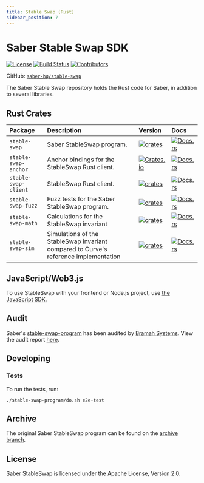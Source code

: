 ```yaml
---
title: Stable Swap (Rust)
sidebar_position: 7
---
```


# Saber Stable Swap SDK

[![License](https://img.shields.io/crates/l/stable-swap-anchor)](https://github.com/saber-hq/stable-swap/blob/master/LICENSE)
[![Build Status](https://img.shields.io/github/workflow/status/saber-hq/stable-swap/Program/master)](https://github.com/saber-hq/stable-swap/actions/workflows/program.yml?query=branch%3Amaster)
[![Contributors](https://img.shields.io/github/contributors/saber-hq/stable-swap)](https://github.com/saber-hq/stable-swap/graphs/contributors)

GitHub: [`saber-hq/stable-swap`](https://github.com/saber-hq/stable-swap)

The Saber Stable Swap repository holds the Rust code for Saber, in addition to several libraries.

## Rust Crates

| Package              | Description                                                                          | Version                                                                                                         | Docs                                                                                           |
| :------------------- | :----------------------------------------------------------------------------------- | :-------------------------------------------------------------------------------------------------------------- | :--------------------------------------------------------------------------------------------- |
| `stable-swap`        | Saber StableSwap program.                                                            | [![crates](https://img.shields.io/crates/v/stable-swap)](https://crates.io/crates/stable-swap)                  | [![Docs.rs](https://docs.rs/stable-swap/badge.svg)](https://docs.rs/stable-swap)               |
| `stable-swap-anchor` | Anchor bindings for the StableSwap Rust client.                                      | [![Crates.io](https://img.shields.io/crates/v/stable-swap-anchor)](https://crates.io/crates/stable-swap-anchor) | [![Docs.rs](https://docs.rs/stable-swap-anchor/badge.svg)](https://docs.rs/stable-swap-anchor) |
| `stable-swap-client` | StableSwap Rust client.                                                              | [![crates](https://img.shields.io/crates/v/stable-swap-client)](https://crates.io/crates/stable-swap-client)    | [![Docs.rs](https://docs.rs/stable-swap-client/badge.svg)](https://docs.rs/stable-swap-client) |
| `stable-swap-fuzz`   | Fuzz tests for the Saber StableSwap program.                                         | [![crates](https://img.shields.io/crates/v/stable-swap-fuzz)](https://crates.io/crates/stable-swap-fuzz)        | [![Docs.rs](https://docs.rs/stable-swap-fuzz/badge.svg)](https://docs.rs/stable-swap-fuzz)     |
| `stable-swap-math`   | Calculations for the StableSwap invariant                                            | [![crates](https://img.shields.io/crates/v/stable-swap-math)](https://crates.io/crates/stable-swap-math)        | [![Docs.rs](https://docs.rs/stable-swap-math/badge.svg)](https://docs.rs/stable-swap-math)     |
| `stable-swap-sim`    | Simulations of the StableSwap invariant compared to Curve's reference implementation | [![crates](https://img.shields.io/crates/v/stable-swap-sim)](https://crates.io/crates/stable-swap-sim)          | [![Docs.rs](https://docs.rs/stable-swap-sim/badge.svg)](https://docs.rs/stable-swap-sim)       |

## JavaScript/Web3.js

To use StableSwap with your frontend or Node.js project, use [the JavaScript SDK.](https://github.com/saber-hq/saber-common/tree/master/packages/stableswap-sdk)

## Audit

Saber's [stable-swap-program](https://github.com/saber-hq/stable-swap/tree/master/stable-swap-program) has been audited by [Bramah Systems](https://www.bramah.systems/). View the audit report [here](https://github.com/saber-hq/stable-swap/blob/master/audit/bramah-systems.pdf).

## Developing

### Tests

To run the tests, run:

```
./stable-swap-program/do.sh e2e-test
```

## Archive

The original Saber StableSwap program can be found on the [archive branch](https://github.com/saber-hq/stable-swap/tree/archive).

## License

Saber StableSwap is licensed under the Apache License, Version 2.0.
